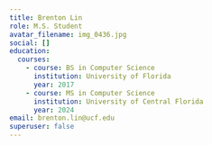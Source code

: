 ```yaml
---
title: Brenton Lin
role: M.S. Student
avatar_filename: img_0436.jpg
social: []
education:
  courses:
    - course: BS in Computer Science
      institution: University of Florida
      year: 2017
    - course: MS in Computer Science
      institution: University of Central Florida
      year: 2024
email: brenton.lin@ucf.edu
superuser: false
---
```

